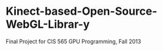 Kinect-based-Open-Source-WebGL-Librar-y
=======================================

Final Project for CIS 565 GPU Programming, Fall 2013
